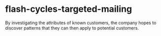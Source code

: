 # flash-cycles-targeted-mailing
By investigating the attributes of known customers, the company hopes to discover patterns that they can then apply to potential customers.
